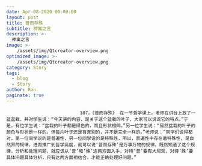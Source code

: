 ```yaml
---
date: Apr-08-2020 00:00:00
layout: post
title: 普而存殊
subtitle: 神寓之言
description: >-
  神寓之言
image: >-
    /assets/img/Qtcreator-overview.png
optimized_image: >-
    /assets/img/Qtcreator-overview.png
category: Story
tags:
  - blog
  - Story
author: Ron
paginate: true
---
```


							　　187，《普而存殊》 在一节哲学课上，老师在讲台上放了一盆盆栽，并对学生说：“今天讲的内容，是关于这个盆栽的叶子，大家可以说说它的特点。”于是，有位学生说：“盆栽的叶子都是绿色的，而且形状相同。”另一位学生说：“虽然盆栽的叶子的颜色与形状是一样的，但每片叶子还是有差别的，并不是完全一样的。”老师说：“同学们说得都对，第一位同学说的是普遍性，另一位同学说的是特殊性，所以，普遍性中存在着特殊性，是自然界的规律，进而推广到哲学高度，就可以说‘普而存殊’是万事万物的规律。既然知道了这个规律，分析和处理问题，就应该从‘普’和‘殊’这两方面入手，对待‘普’要有大局观，对待‘殊’要具体问题具体分析，只有这两方面相结合，才能正确处理好问题。”
							
							
						